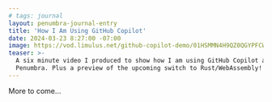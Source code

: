 ```yaml
---
# tags: journal
layout: penumbra-journal-entry
title: 'How I Am Using GitHub Copilot'
date: 2024-03-23 8:27:00 -07:00
image: https://vod.limulus.net/github-copilot-demo/01HSMMN4H9QZ0QGYPFCWSYQVWF/poster.jpeg
teaser: >-
  A six minute video I produced to show how I am using GitHub Copilot as I work on
  Penumbra. Plus a preview of the upcoming switch to Rust/WebAssembly!
---
```


<video-on-demand vod="github-copilot-demo/01HSMMN4H9QZ0QGYPFCWSYQVWF"></video-on-demand>

<script type="module" src="../../assets/js/video-on-demand/index.js"></script>

More to come…

<!-- <video src="https://vod.limulus.net/github-copilot-demo/01HSMMN4H9QZ0QGYPFCWSYQVWF/index.m3u8" controls crossorigin poster="https://vod.limulus.net/github-copilot-demo/01HSMMN4H9QZ0QGYPFCWSYQVWF/poster.jpeg"></video> -->
